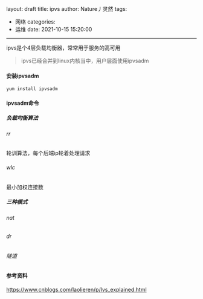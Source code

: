 layout: draft
title: ipvs
author: Nature丿灵然
tags:
  - 网络
categories:
  - 运维
date: 2021-10-15 15:20:00
---
ipvs是个4层负载均衡器，常常用于服务的高可用

<!--more-->

> ipvs已经合并到linux内核当中，用户层面使用ipvsadm

#### 安装ipvsadm

```shell
yum install ipvsadm
```

#### ipvsadm命令

##### 负载均衡算法

###### rr

轮训算法，每个后端ip轮着处理请求

###### wlc

最小加权连接数

##### 三种模式

###### nat

###### dr

###### 隧道

#### 参考资料

<https://www.cnblogs.com/laolieren/p/lvs_explained.html>
